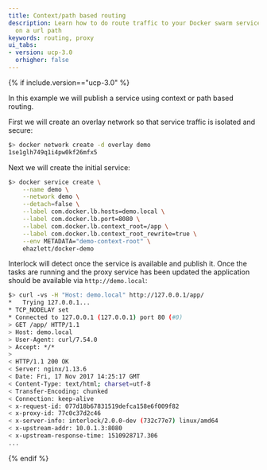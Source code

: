 ```yaml
---
title: Context/path based routing
description: Learn how to do route traffic to your Docker swarm services based
  on a url path
keywords: routing, proxy
ui_tabs:
- version: ucp-3.0
  orhigher: false
---
```


{% if include.version=="ucp-3.0" %}

In this example we will publish a service using context or path based routing.

First we will create an overlay network so that service traffic is isolated and secure:

```bash
$> docker network create -d overlay demo
1se1glh749q1i4pw0kf26mfx5
```

Next we will create the initial service:

```bash
$> docker service create \
    --name demo \
    --network demo \
    --detach=false \
    --label com.docker.lb.hosts=demo.local \
    --label com.docker.lb.port=8080 \
    --label com.docker.lb.context_root=/app \
    --label com.docker.lb.context_root_rewrite=true \
    --env METADATA="demo-context-root" \
    ehazlett/docker-demo
```

Interlock will detect once the service is available and publish it.  Once the tasks are running
and the proxy service has been updated the application should be available via `http://demo.local`:

```bash
$> curl -vs -H "Host: demo.local" http://127.0.0.1/app/
*   Trying 127.0.0.1...
* TCP_NODELAY set
* Connected to 127.0.0.1 (127.0.0.1) port 80 (#0)
> GET /app/ HTTP/1.1
> Host: demo.local
> User-Agent: curl/7.54.0
> Accept: */*
>
< HTTP/1.1 200 OK
< Server: nginx/1.13.6
< Date: Fri, 17 Nov 2017 14:25:17 GMT
< Content-Type: text/html; charset=utf-8
< Transfer-Encoding: chunked
< Connection: keep-alive
< x-request-id: 077d18b67831519defca158e6f009f82
< x-proxy-id: 77c0c37d2c46
< x-server-info: interlock/2.0.0-dev (732c77e7) linux/amd64
< x-upstream-addr: 10.0.1.3:8080
< x-upstream-response-time: 1510928717.306
...
```

{% endif %}
